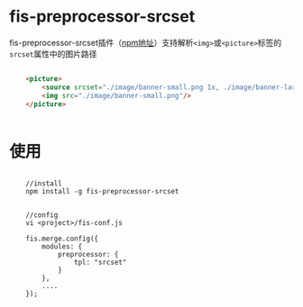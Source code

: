 fis-preprocessor-srcset
========================


fis-preprocessor-srcset插件（[npm地址](https://www.npmjs.com/package/fis-preprocessor-srcset)）支持解析`<img>`或`<picture>`标签的`srcset`属性中的图片路径


```html

   	<picture>
   		<source srcset="./image/banner-small.png 1x, ./image/banner-large.png 2x"/>
   		<img src="./image/banner-small.png"/>
   	</picture>
   	
```

使用
====

```

    //install
    npm install -g fis-preprocessor-srcset


    //config
    vi <project>/fis-conf.js

    fis.merge.config({
        modules: {
            preprocessor: {
                tpl: "srcset"
            }
        },
        ....
    });
    
```
